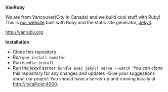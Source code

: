 **VanRuby**

We are from Vancouver(City in Canada) and we build cool stuff with Ruby! This is [our website](http://vanruby.org) built with Ruby and the static site generator, [Jekyll](http://jekyllrb.com/).

http://vanruby.org

**Installation**

- Clone this repository 
- Run `gem install bundler`
- Run `bundle install`
- Run the jekyll server: `bundle exec jekyll serve --watch`
-You can clone this repository for any changes and updates
-Give your suggestions about our project
You should have a server up and running locally at <http://localhost:4000>.
